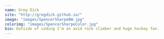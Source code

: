 ```yaml
---
name: Greg Dick
site: "http://gregdick.github.io/"
image: "images/SpencerSharpeBW.jpg"
colorimg: "images/SpencerSharpeColor.jpg"
bio: Outside of coding I'm an avid rock climber and huge hockey fan.
---
```

